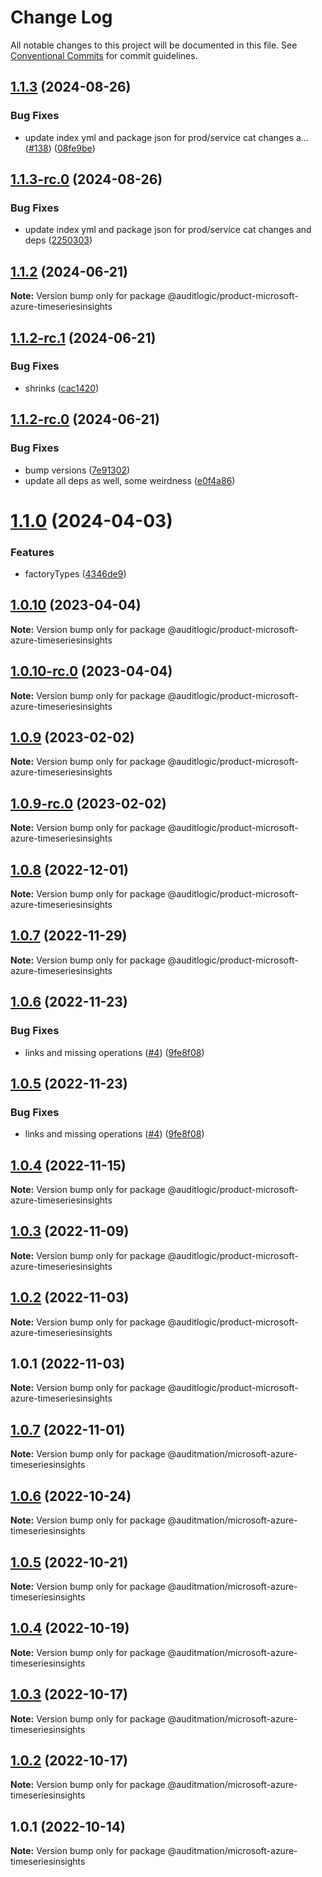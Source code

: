 # Change Log

All notable changes to this project will be documented in this file.
See [Conventional Commits](https://conventionalcommits.org) for commit guidelines.

## [1.1.3](https://github.com/auditlogic/product/compare/@auditlogic/product-microsoft-azure-timeseriesinsights@1.1.2...@auditlogic/product-microsoft-azure-timeseriesinsights@1.1.3) (2024-08-26)


### Bug Fixes

* update index yml and package json for prod/service cat changes a… ([#138](https://github.com/auditlogic/product/issues/138)) ([08fe9be](https://github.com/auditlogic/product/commit/08fe9beb1c8457462a19bc69caa02e6212d97e1a))





## [1.1.3-rc.0](https://github.com/auditlogic/product/compare/@auditlogic/product-microsoft-azure-timeseriesinsights@1.1.2...@auditlogic/product-microsoft-azure-timeseriesinsights@1.1.3-rc.0) (2024-08-26)


### Bug Fixes

* update index yml and package json for prod/service cat changes and deps ([2250303](https://github.com/auditlogic/product/commit/225030363a363608240135b7ebed386b28f01e4b))





## [1.1.2](https://github.com/auditlogic/product/compare/@auditlogic/product-microsoft-azure-timeseriesinsights@1.1.2-rc.1...@auditlogic/product-microsoft-azure-timeseriesinsights@1.1.2) (2024-06-21)

**Note:** Version bump only for package @auditlogic/product-microsoft-azure-timeseriesinsights





## [1.1.2-rc.1](https://github.com/auditlogic/product/compare/@auditlogic/product-microsoft-azure-timeseriesinsights@1.1.2-rc.0...@auditlogic/product-microsoft-azure-timeseriesinsights@1.1.2-rc.1) (2024-06-21)


### Bug Fixes

* shrinks ([cac1420](https://github.com/auditlogic/product/commit/cac14200fefcd8183ab69fe89a47bd3f70f563e9))





## [1.1.2-rc.0](https://github.com/auditlogic/product/compare/@auditlogic/product-microsoft-azure-timeseriesinsights@1.1.0...@auditlogic/product-microsoft-azure-timeseriesinsights@1.1.2-rc.0) (2024-06-21)


### Bug Fixes

* bump versions ([7e91302](https://github.com/auditlogic/product/commit/7e913023b8b312150ed7762c32fbbe616be71de5))
* update all deps as well, some weirdness ([e0f4a86](https://github.com/auditlogic/product/commit/e0f4a864714e2d3de6bbf3da014d5312fe53be2f))





# [1.1.0](https://github.com/auditlogic/product/compare/@auditlogic/product-microsoft-azure-timeseriesinsights@1.0.10...@auditlogic/product-microsoft-azure-timeseriesinsights@1.1.0) (2024-04-03)


### Features

* factoryTypes ([4346de9](https://github.com/auditlogic/product/commit/4346de92693aee892fccf725338ffc7b80ab182b))





## [1.0.10](https://github.com/auditlogic/product/compare/@auditlogic/product-microsoft-azure-timeseriesinsights@1.0.9...@auditlogic/product-microsoft-azure-timeseriesinsights@1.0.10) (2023-04-04)

**Note:** Version bump only for package @auditlogic/product-microsoft-azure-timeseriesinsights





## [1.0.10-rc.0](https://github.com/auditlogic/product/compare/@auditlogic/product-microsoft-azure-timeseriesinsights@1.0.9...@auditlogic/product-microsoft-azure-timeseriesinsights@1.0.10-rc.0) (2023-04-04)

**Note:** Version bump only for package @auditlogic/product-microsoft-azure-timeseriesinsights





## [1.0.9](https://github.com/auditlogic/product/compare/@auditlogic/product-microsoft-azure-timeseriesinsights@1.0.8...@auditlogic/product-microsoft-azure-timeseriesinsights@1.0.9) (2023-02-02)

**Note:** Version bump only for package @auditlogic/product-microsoft-azure-timeseriesinsights





## [1.0.9-rc.0](https://github.com/auditlogic/product/compare/@auditlogic/product-microsoft-azure-timeseriesinsights@1.0.8...@auditlogic/product-microsoft-azure-timeseriesinsights@1.0.9-rc.0) (2023-02-02)

**Note:** Version bump only for package @auditlogic/product-microsoft-azure-timeseriesinsights





## [1.0.8](https://github.com/auditlogic/product/compare/@auditlogic/product-microsoft-azure-timeseriesinsights@1.0.7...@auditlogic/product-microsoft-azure-timeseriesinsights@1.0.8) (2022-12-01)

**Note:** Version bump only for package @auditlogic/product-microsoft-azure-timeseriesinsights





## [1.0.7](https://github.com/auditlogic/product/compare/@auditlogic/product-microsoft-azure-timeseriesinsights@1.0.6...@auditlogic/product-microsoft-azure-timeseriesinsights@1.0.7) (2022-11-29)

**Note:** Version bump only for package @auditlogic/product-microsoft-azure-timeseriesinsights





## [1.0.6](https://github.com/auditlogic/product/compare/@auditlogic/product-microsoft-azure-timeseriesinsights@1.0.4...@auditlogic/product-microsoft-azure-timeseriesinsights@1.0.6) (2022-11-23)


### Bug Fixes

* links and missing operations ([#4](https://github.com/auditlogic/product/issues/4)) ([9fe8f08](https://github.com/auditlogic/product/commit/9fe8f08fe7c57fdb79f991ac35bd6ac2e7dcad38))





## [1.0.5](https://github.com/auditlogic/product/compare/@auditlogic/product-microsoft-azure-timeseriesinsights@1.0.4...@auditlogic/product-microsoft-azure-timeseriesinsights@1.0.5) (2022-11-23)


### Bug Fixes

* links and missing operations ([#4](https://github.com/auditlogic/product/issues/4)) ([9fe8f08](https://github.com/auditlogic/product/commit/9fe8f08fe7c57fdb79f991ac35bd6ac2e7dcad38))





## [1.0.4](https://github.com/auditlogic/product/compare/@auditlogic/product-microsoft-azure-timeseriesinsights@1.0.3...@auditlogic/product-microsoft-azure-timeseriesinsights@1.0.4) (2022-11-15)

**Note:** Version bump only for package @auditlogic/product-microsoft-azure-timeseriesinsights





## [1.0.3](https://github.com/auditlogic/product/compare/@auditlogic/product-microsoft-azure-timeseriesinsights@1.0.2...@auditlogic/product-microsoft-azure-timeseriesinsights@1.0.3) (2022-11-09)

**Note:** Version bump only for package @auditlogic/product-microsoft-azure-timeseriesinsights





## [1.0.2](https://github.com/auditlogic/product/compare/@auditlogic/product-microsoft-azure-timeseriesinsights@1.0.1...@auditlogic/product-microsoft-azure-timeseriesinsights@1.0.2) (2022-11-03)

**Note:** Version bump only for package @auditlogic/product-microsoft-azure-timeseriesinsights





## 1.0.1 (2022-11-03)

**Note:** Version bump only for package @auditlogic/product-microsoft-azure-timeseriesinsights





## [1.0.7](https://github.com/auditmation/store-content/compare/@auditmation/microsoft-azure-timeseriesinsights@1.0.6...@auditmation/microsoft-azure-timeseriesinsights@1.0.7) (2022-11-01)

**Note:** Version bump only for package @auditmation/microsoft-azure-timeseriesinsights





## [1.0.6](https://github.com/auditmation/store-content/compare/@auditmation/microsoft-azure-timeseriesinsights@1.0.5...@auditmation/microsoft-azure-timeseriesinsights@1.0.6) (2022-10-24)

**Note:** Version bump only for package @auditmation/microsoft-azure-timeseriesinsights





## [1.0.5](https://github.com/auditmation/store-content/compare/@auditmation/microsoft-azure-timeseriesinsights@1.0.4...@auditmation/microsoft-azure-timeseriesinsights@1.0.5) (2022-10-21)

**Note:** Version bump only for package @auditmation/microsoft-azure-timeseriesinsights





## [1.0.4](https://github.com/auditmation/store-content/compare/@auditmation/microsoft-azure-timeseriesinsights@1.0.3...@auditmation/microsoft-azure-timeseriesinsights@1.0.4) (2022-10-19)

**Note:** Version bump only for package @auditmation/microsoft-azure-timeseriesinsights





## [1.0.3](https://github.com/auditmation/store-content/compare/@auditmation/microsoft-azure-timeseriesinsights@1.0.2...@auditmation/microsoft-azure-timeseriesinsights@1.0.3) (2022-10-17)

**Note:** Version bump only for package @auditmation/microsoft-azure-timeseriesinsights





## [1.0.2](https://github.com/auditmation/store-content/compare/@auditmation/microsoft-azure-timeseriesinsights@1.0.1...@auditmation/microsoft-azure-timeseriesinsights@1.0.2) (2022-10-17)

**Note:** Version bump only for package @auditmation/microsoft-azure-timeseriesinsights





## 1.0.1 (2022-10-14)

**Note:** Version bump only for package @auditmation/microsoft-azure-timeseriesinsights
